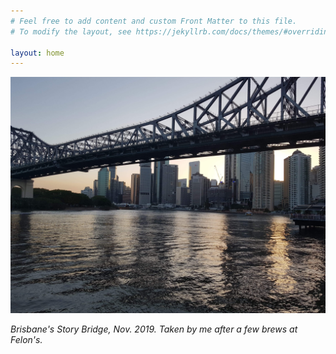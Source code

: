 ```yaml
---
# Feel free to add content and custom Front Matter to this file.
# To modify the layout, see https://jekyllrb.com/docs/themes/#overriding-theme-defaults

layout: home
---
```


![Story Bridge](/assets/storyb.jpg)

*Brisbane's Story Bridge, Nov. 2019. Taken by me after a few brews at Felon's.*
<br><br>